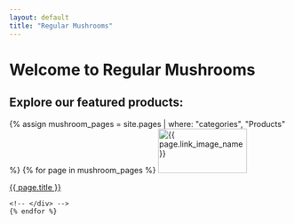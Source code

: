 ```yaml
---
layout: default
title: "Regular Mushrooms"
---
```

<div class="container">

<h1> Welcome to Regular Mushrooms </h1>

</div>

<div class="container">

<h2> Explore our featured products: </h2>

{% assign mushroom_pages = site.pages | where: "categories", "Products" %}
    {% for page in mushroom_pages %}
    <!-- <div class="container"> -->
            <a href="{{ page.url }}"><img src="{{ page.link_image_path}}" alt="{{ page.link_image_name }}" style="width:160px; height:80px"></a>
            <p><a href="{{ page.url }}"> {{ page.title }} </a></p>

    <!-- </div> -->
    {% endfor %}
</div>
